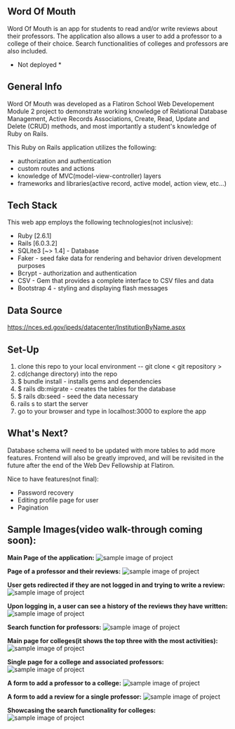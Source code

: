 ## Word Of Mouth

Word Of Mouth is an app for students to read and/or write reviews about their professors. 
The application also allows a user to add a professor to a college of their choice. Search functionalities of colleges and professors are also included. 
* Not deployed *


## General Info

Word Of Mouth was developed as a Flatiron School Web Developement Module 2 project to demonstrate working knowledge of Relational Database Management, Active Records Associations, Create, Read, Update and Delete (CRUD) methods, and most importantly a student's knowledge of Ruby on Rails. 

This Ruby on Rails application utilizes the following:
* authorization and authentication
* custom routes and actions 
* knowledge of MVC(model-view-controller) layers
* frameworks and libraries(active record, active model, action view, etc...)


## Tech Stack

This web app employs the following technologies(not inclusive):

* Ruby [2.6.1]
* Rails [6.0.3.2]
* SQLite3 [~> 1.4] - Database
* Faker - seed fake data for rendering and behavior driven development purposes
* Bcrypt - authorization and authentication
* CSV - Gem that provides a complete interface to CSV files and data
* Bootstrap 4 - styling and displaying flash messages


## Data Source

https://nces.ed.gov/ipeds/datacenter/InstitutionByName.aspx


## Set-Up

1. clone this repo to your local environment -- git clone < git repository >
2. cd(change directory) into the repo
3. $ bundle install - installs gems and dependencies
4. $ rails db:migrate - creates the tables for the database
5. $ rails db:seed - seed the data necessary
6. rails s to start the server
7. go to your browser and type in localhost:3000 to explore the app

## What's Next?

Database schema will need to be updated with more tables to add more features.
Frontend will also be greatly improved, and will be revisited in the future after the end of the Web Dev Fellowship at Flatiron.

Nice to have features(not final):
* Password recovery
* Editing profile page for user
* Pagination

## Sample Images(video walk-through coming soon):

**Main Page of the application:**
![sample image of project](https://github.com/wilsonvetdev/word-of-mouth/blob/master/app/assets/images/Screen%20Shot%202020-10-01%20at%205.00.12%20PM.png)

**Page of a professor and their reviews:**
![sample image of project](https://github.com/wilsonvetdev/word-of-mouth/blob/master/app/assets/images/Screen%20Shot%202020-10-01%20at%205.00.22%20PM.png)

**User gets redirected if they are not logged in and trying to write a review:**
![sample image of project](https://github.com/wilsonvetdev/word-of-mouth/blob/master/app/assets/images/Screen%20Shot%202020-10-01%20at%205.00.33%20PM.png)

**Upon logging in, a user can see a history of the reviews they have written:**
![sample image of project](https://github.com/wilsonvetdev/word-of-mouth/blob/master/app/assets/images/Screen%20Shot%202020-10-01%20at%205.01.09%20PM.png)

**Search function for professors:**
![sample image of project](https://github.com/wilsonvetdev/word-of-mouth/blob/master/app/assets/images/Screen%20Shot%202020-10-01%20at%205.01.40%20PM.png)

**Main page for colleges(it shows the top three with the most activities):**
![sample image of project](https://github.com/wilsonvetdev/word-of-mouth/blob/master/app/assets/images/Screen%20Shot%202020-10-01%20at%205.02.14%20PM.png)

**Single page for a college and associated professors:**
![sample image of project](https://github.com/wilsonvetdev/word-of-mouth/blob/master/app/assets/images/Screen%20Shot%202020-10-01%20at%205.02.26%20PM.png)

**A form to add a professor to a college:**
![sample image of project](https://github.com/wilsonvetdev/word-of-mouth/blob/master/app/assets/images/Screen%20Shot%202020-10-01%20at%205.02.33%20PM.png)

**A form to add a review for a single professor:**
![sample image of project](https://github.com/wilsonvetdev/word-of-mouth/blob/master/app/assets/images/Screen%20Shot%202020-10-01%20at%205.02.49%20PM.png)

**Showcasing the search functionality for colleges:**
![sample image of project](https://stackoverflow.com/questions/14494747/how-to-add-images-to-readme-md-on-github)

